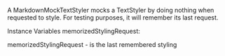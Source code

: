 A MarkdownMockTextStyler mocks a TextStyler by doing nothing when requested to style. For testing purposes, it will remember its last request.

Instance Variables
	memorizedStylingRequest:		<Text>

memorizedStylingRequest
	- is the last remembered styling
